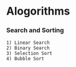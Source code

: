 # Alogorithms

### Search and Sorting
    1) Linear Search 
    2) Binary Search
    3) Selection Sort
    4) Bubble Sort
    